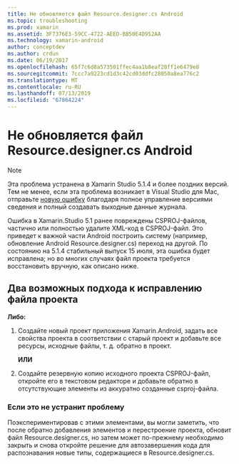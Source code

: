 ```yaml
---
title: Не обновляется файл Resource.designer.cs Android
ms.topic: troubleshooting
ms.prod: xamarin
ms.assetid: 3F7376E3-59CC-4722-AEED-BB50E4D952AA
ms.technology: xamarin-android
author: conceptdev
ms.author: crdun
ms.date: 06/19/2017
ms.openlocfilehash: 65f7c6d8a573501ffec4aa1b8eaf28ff1e6479e8
ms.sourcegitcommit: 7ccc7a9223cd1d3c42cd03ddfc28050a8ea776c2
ms.translationtype: MT
ms.contentlocale: ru-RU
ms.lasthandoff: 07/13/2019
ms.locfileid: "67864224"
---
```

# <a name="my-android-resourcedesignercs-file-will-not-update"></a>Не обновляется файл Resource.designer.cs Android

> [!NOTE]
> Эта проблема устранена в Xamarin Studio 5.1.4 и более поздних версий. Тем не менее, если эта проблема возникает в Visual Studio для Mac, отправьте [новую ошибку](~/cross-platform/troubleshooting/questions/howto-file-bug.md) благодаря полное управление версиями сведения и полный создавать выходные данные журнала.

Ошибка в Xamarin.Studio 5.1 ранее повреждены CSPROJ-файлов, частично или полностью удалите XML-код в CSPROJ-файл. Это приведет к важной части Android построить систему (например, обновление Android Resource.designer.cs) переход на другой. По состоянию на 5.1.4 стабильный выпуск 15 июля, эта ошибка будет исправлена; но во многих случаях файл проекта требуется восстановить вручную, как описано ниже.


## <a name="two-possible-approaches-to-fixing-up-the-project-file"></a>Два возможных подхода к исправлению файла проекта

**Либо:**

1. Создайте новый проект приложения Xamarin.Android, задать все свойства проекта в соответствии с старый проект и добавьте все ресурсы, исходные файлы, т. д. обратно в проект.

   **ИЛИ**

2. Создайте резервную копию исходного проекта CSPROJ-файл, откройте его в текстовом редакторе и добавьте обратно в отсутствующие элементы из аккуратно созданные csproj-файла.

### <a name="if-this-does-not-solve-the-problem"></a>Если это не устранит проблему

Поэкспериментировав с этими элементами, вы могли заметить, что после обратно добавления элементов и перестроение проекта, обновит файл Resource.designer.cs, но затем может по-прежнему необходимо закрыть и снова откройте решение для автозавершения кода для распознавания новые типы, содержащиеся в Resource.designer.cs. 
